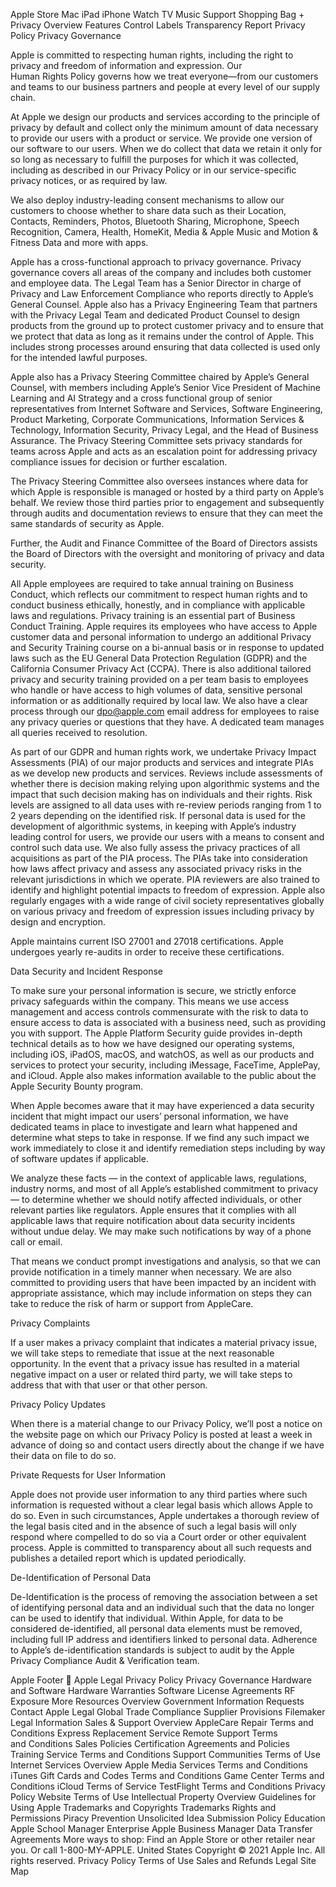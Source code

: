 Apple
Store
Mac
iPad
iPhone
Watch
TV
Music
Support
Shopping Bag
+
Privacy
Overview
Features
Control
Labels
Transparency Report
Privacy Policy
Privacy Governance

Apple is committed to respecting human rights, including the right to privacy and freedom of information and expression. Our Human Rights Policy governs how we treat everyone—from our customers and teams to our business partners and people at every level of our supply chain.


At Apple we design our products and services according to the principle of privacy by default and collect only the minimum amount of data necessary to provide our users with a product or service. We provide one version of our software to our users. When we do collect that data we retain it only for so long as necessary to fulfill the purposes for which it was collected, including as described in our Privacy Policy or in our service-specific privacy notices, or as required by law.

We also deploy industry-leading consent mechanisms to allow our customers to choose whether to share data such as their Location, Contacts, Reminders, Photos, Bluetooth Sharing, Microphone, Speech Recognition, Camera, Health, HomeKit, Media & Apple Music and Motion & Fitness Data and more with apps. 

Apple has a cross-functional approach to privacy governance. Privacy governance covers all areas of the company and includes both customer and employee data. The Legal Team has a Senior Director in charge of Privacy and Law Enforcement Compliance who reports directly to Apple’s General Counsel. Apple also has a Privacy Engineering Team that partners with the Privacy Legal Team and dedicated Product Counsel to design products from the ground up to protect customer privacy and to ensure that we protect that data as long as it remains under the control of Apple. This includes strong processes around ensuring that data collected is used only for the intended lawful purposes. 

Apple also has a Privacy Steering Committee chaired by Apple’s General Counsel, with members including Apple’s Senior Vice President of Machine Learning and AI Strategy and a cross functional group of senior representatives from Internet Software and Services, Software Engineering, Product Marketing, Corporate Communications, Information Services & Technology, Information Security, Privacy Legal, and the Head of Business Assurance. The Privacy Steering Committee sets privacy standards for teams across Apple and acts as an escalation point for addressing privacy compliance issues for decision or further escalation. 

The Privacy Steering Committee also oversees instances where data for which Apple is responsible is managed or hosted by a third party on Apple’s behalf. We review those third parties prior to engagement and subsequently through audits and documentation reviews to ensure that they can meet the same standards of security as Apple.

Further, the Audit and Finance Committee of the Board of Directors assists the Board of Directors with the oversight and monitoring of privacy and data security.

All Apple employees are required to take annual training on Business Conduct, which reflects our commitment to respect human rights and to conduct business ethically, honestly, and in compliance with applicable laws and regulations. Privacy training is an essential part of Business Conduct Training. Apple requires its employees who have access to Apple customer data and personal information to undergo an additional Privacy and Security Training course on a bi-annual basis or in response to updated laws such as the EU General Data Protection Regulation (GDPR) and the California Consumer Privacy Act (CCPA). There is also additional tailored privacy and security training provided on a per team basis to employees who handle or have access to high volumes of data, sensitive personal information or as additionally required by local law. We also have a clear process through our dpo@apple.com email address for employees to raise any privacy queries or questions that they have. A dedicated team manages all queries received to resolution.

As part of our GDPR and human rights work, we undertake Privacy Impact Assessments (PIA) of our major products and services and integrate PIAs as we develop new products and services. Reviews include assessments of whether there is decision making relying upon algorithmic systems and the impact that such decision making has on individuals and their rights. Risk levels are assigned to all data uses with re-review periods ranging from 1 to 2 years depending on the identified risk. If personal data is used for the development of algorithmic systems, in keeping with Apple’s industry leading control for users, we provide our users with a means to consent and control such data use. We also fully assess the privacy practices of all acquisitions as part of the PIA process. The PIAs take into consideration how laws affect privacy and assess any associated privacy risks in the relevant jurisdictions in which we operate. PIA reviewers are also trained to identify and highlight potential impacts to freedom of expression. Apple also regularly engages with a wide range of civil society representatives globally on various privacy and freedom of expression issues including privacy by design and encryption. 

Apple maintains current ISO 27001 and 27018 certifications. Apple undergoes yearly re-audits in order to receive these certifications.

Data Security and Incident Response

To make sure your personal information is secure, we strictly enforce privacy safeguards within the company. This means we use access management and access controls commensurate with the risk to data to ensure access to data is associated with a business need, such as providing you with support. The Apple Platform Security guide provides in-depth technical details as to how we have designed our operating systems, including iOS, iPadOS, macOS, and watchOS, as well as our products and services to protect your security, including iMessage, FaceTime, ApplePay, and iCloud. Apple also makes information available to the public about the Apple Security Bounty program.

When Apple becomes aware that it may have experienced a data security incident that might impact our users’ personal information, we have dedicated teams in place to investigate and learn what happened and determine what steps to take in response. If we find any such impact we work immediately to close it and identify remediation steps including by way of software updates if applicable.

We analyze these facts — in the context of applicable laws, regulations, industry norms, and most of all Apple’s established commitment to privacy — to determine whether we should notify affected individuals, or other relevant parties like regulators. Apple ensures that it complies with all applicable laws that require notification about data security incidents without undue delay. We may make such notifications by way of a phone call or email.

That means we conduct prompt investigations and analysis, so that we can provide notification in a timely manner when necessary. We are also committed to providing users that have been impacted by an incident with appropriate assistance, which may include information on steps they can take to reduce the risk of harm or support from AppleCare.

Privacy Complaints

If a user makes a privacy complaint that indicates a material privacy issue, we will take steps to remediate that issue at the next reasonable opportunity. In the event that a privacy issue has resulted in a material negative impact on a user or related third party, we will take steps to address that with that user or that other person.

Privacy Policy Updates 

When there is a material change to our Privacy Policy, we’ll post a notice on the website page on which our Privacy Policy is posted at least a week in advance of doing so and contact users directly about the change if we have their data on file to do so. 

Private Requests for User Information 

Apple does not provide user information to any third parties where such information is requested without a clear legal basis which allows Apple to do so. Even in such circumstances, Apple undertakes a thorough review of the legal basis cited and in the absence of such a legal basis will only respond where compelled to do so via a Court order or other equivalent process. Apple is committed to transparency about all such requests and publishes a detailed report which is updated periodically.

De-Identification of Personal Data

De-Identification is the process of removing the association between a set of identifying personal data and an individual such that the data no longer can be used to identify that individual. Within Apple, for data to be considered de-identified, all personal data elements must be removed, including full IP address and identifiers linked to personal data. Adherence to Apple’s de-identification standards is subject to audit by the Apple Privacy Compliance Audit & Verification team.

Apple Footer

Apple
 Legal
 Privacy Policy
 Privacy Governance
Hardware and Software
Hardware Warranties
Software License Agreements
RF Exposure
More Resources
Overview
Government Information Requests
Contact Apple Legal
Global Trade Compliance
Supplier Provisions
Filemaker Legal Information
Sales & Support
Overview
AppleCare
Repair Terms and Conditions
Express Replacement Service
Remote Support Terms and Conditions
Sales Policies
Certification Agreements and Policies
Training Service Terms and Conditions
Support Communities Terms of Use
Internet Services
Overview
Apple Media Services Terms and Conditions
iTunes Gift Cards and Codes Terms and Conditions
Game Center Terms and Conditions
iCloud Terms of Service
TestFlight Terms and Conditions
Privacy Policy
Website Terms of Use
Intellectual Property
Overview
Guidelines for Using Apple Trademarks and Copyrights
Trademarks
Rights and Permissions
Piracy Prevention
Unsolicited Idea Submission Policy
Education
Apple School Manager
Enterprise
Apple Business Manager
Data Transfer Agreements
More ways to shop: Find an Apple Store or other retailer near you. Or call 1-800-MY-APPLE.
United States
Copyright © 2021 Apple Inc. All rights reserved.
Privacy Policy Terms of Use Sales and Refunds Legal Site Map